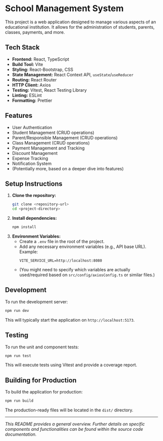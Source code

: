 # School Management System

This project is a web application designed to manage various aspects of an educational institution. It allows for the administration of students, parents, classes, payments, and more.

## Tech Stack

*   **Frontend:** React, TypeScript
*   **Build Tool:** Vite
*   **Styling:** React-Bootstrap, CSS
*   **State Management:** React Context API, `useState`/`useReducer`
*   **Routing:** React Router
*   **HTTP Client:** Axios
*   **Testing:** Vitest, React Testing Library
*   **Linting:** ESLint
*   **Formatting:** Prettier

## Features

*   User Authentication
*   Student Management (CRUD operations)
*   Parent/Responsible Management (CRUD operations)
*   Class Management (CRUD operations)
*   Payment Management and Tracking
*   Discount Management
*   Expense Tracking
*   Notification System
*   (Potentially more, based on a deeper dive into features)

## Setup Instructions

1.  **Clone the repository:**
    ```bash
    git clone <repository-url>
    cd <project-directory>
    ```
2.  **Install dependencies:**
    ```bash
    npm install
    ```
3.  **Environment Variables:**
    *   Create a `.env` file in the root of the project.
    *   Add any necessary environment variables (e.g., API base URL). Example:
        ```env
        VITE_SERVICE_URL=http://localhost:8080
        ```
    *   (You might need to specify which variables are actually used/required based on `src/config/axiosConfig.ts` or similar files.)

## Development

To run the development server:

```bash
npm run dev
```

This will typically start the application on `http://localhost:5173`.

## Testing

To run the unit and component tests:

```bash
npm run test
```

This will execute tests using Vitest and provide a coverage report.

## Building for Production

To build the application for production:

```bash
npm run build
```

The production-ready files will be located in the `dist/` directory.

---

_This README provides a general overview. Further details on specific components and functionalities can be found within the source code documentation._

